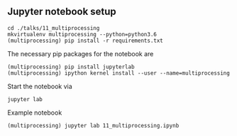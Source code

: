 ## Jupyter notebook setup
```
cd ./talks/11_multiprocessing
mkvirtualenv multiprocessing --python=python3.6
(multiprocessing) pip install -r requirements.txt
```
The necessary pip packages for the notebook are
```
(multiprocessing) pip install jupyterlab
(multiprocessing) ipython kernel install --user --name=multiprocessing
```
Start the notebook via
```
jupyter lab
```

Example notebook
```
(multiprocessing) jupyter lab 11_multiprocessing.ipynb
```